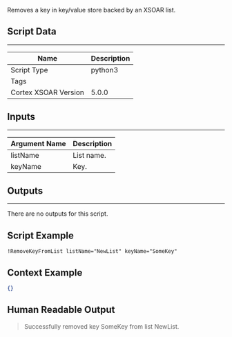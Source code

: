 Removes a key in key/value store backed by an XSOAR list.

## Script Data

---

| **Name** | **Description** |
| --- | --- |
| Script Type | python3 |
| Tags |  |
| Cortex XSOAR Version | 5.0.0 |

## Inputs

---

| **Argument Name** | **Description** |
| --- | --- |
| listName | List name. |
| keyName | Key. |

## Outputs

---
There are no outputs for this script.


## Script Example

```!RemoveKeyFromList listName="NewList" keyName="SomeKey"```

## Context Example

```json
{}
```

## Human Readable Output

>Successfully removed key SomeKey from list NewList.

